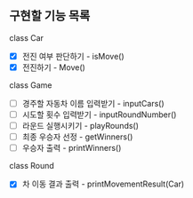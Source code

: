 ## 구현할 기능 목록

class Car

- [x] 전진 여부 판단하기 - isMove()
- [x] 전진하기 - Move()

class Game

- [ ] 경주할 자동차 이름 입력받기 - inputCars()
- [ ] 시도할 횟수 입력받기 - inputRoundNumber()
- [ ] 라운드 실행시키기 - playRounds()
- [ ] 최종 우승자 선정 - getWinners()
- [ ] 우승자 출력 - printWinners()

class Round

- [x] 차 이동 결과 출력 - printMovementResult(Car) 
